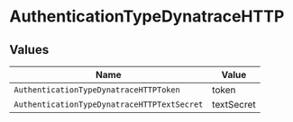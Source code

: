 # AuthenticationTypeDynatraceHTTP


## Values

| Name                                        | Value                                       |
| ------------------------------------------- | ------------------------------------------- |
| `AuthenticationTypeDynatraceHTTPToken`      | token                                       |
| `AuthenticationTypeDynatraceHTTPTextSecret` | textSecret                                  |